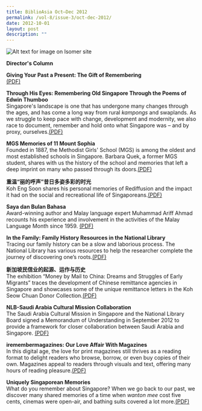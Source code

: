 ```yaml
---
title: BiblioAsia Oct–Dec 2012
permalink: /vol-8/issue-3/oct-dec-2012/
date: 2012-10-01
layout: post
description: ""
---
```

![Alt text for image on Isomer site](/images/covers/ba8-3.jpg)

**Director's Column**

**Giving Your Past a Present: The Gift of Remembering**<br>[(PDF)](/files/pdf/vol-8/issue-3/v8-issue3_PastPresent.pdf)

**Through His Eyes: Remembering Old Singapore Through the Poems of Edwin Thumboo**<br>
Singapore's landscape is one that has undergone many changes through the ages, and has come a long way from rural *kampongs* and swaplands. As we struggle to keep pace with change, development and modernity, we also race to document, remember and hold onto what Singapore was – and by proxy, ourselves.[(PDF)](/files/pdf/vol-8/issue-3/v8-issue3_EdwinThumboo.pdf)

**MGS Memories of 11 Mount Sophia**<br>
Founded in 1887, the Methodist Girls' School (MGS) is among the oldest and most established schools in Singapore. Barbara Quek, a former MGS student, shares with us the history of the school and memories that left a deep imprint on many who passed through its doors.[(PDF)](/files/pdf/vol-8/issue-3/v8-issue3_MGSMemories.pdf)

**重温“丽的呼声”昔日多姿多彩的时光**<br>
Koh Eng Soon shares his personal memories of Rediffusion and the impact it had on the social and recreational life of Singaporeans.[(PDF)](/files/pdf/vol-8/issue-3/v8-issue3_Rediffusion.pdf)

**Saya dan Bulan Bahasa**<br>
Award-winning author and Malay language expert Muhammad Ariff Ahmad recounts his experience and involvement in the activities of the Malay Language Month since 1959.  [(PDF)](/files/pdf/vol-8/issue-3/v8-issue3_BulanBahasa.pdf)

**In the Family: Family History Resources in the National Library**<br>
Tracing our family history can be a slow and laborious process. The National Library has various resources to help the researcher complete the journey of discovering one’s roots.[(PDF)](/files/pdf/vol-8/issue-3/v8-issue3_FamilyHistory.pdf)

**新加坡民信业的起源、运作与历史**<br>
The exhibition “Money by Mail to China: Dreams and Struggles of Early Migrants” traces the development of Chinese remittance agencies in Singapore and showcases some of the unique remittance letters in the Koh Seow Chuan Donor Collection.[(PDF)](/files/pdf/vol-8/issue-3/v8-issue3_MoneyMail.pdf)

**NLB-Saudi Arabia Cultural Mission Collaboration**<br>
The Saudi Arabia Cultural Mission in Singapore and the National Library Board signed a Memorandum of Understanding in September 2012 to provide a framework for closer collaboration between Saudi Arabia and Singapore.  [(PDF)](/files/pdf/vol-8/issue-3/v8-issue3_SaudiArabia.pdf)

**iremembermagazines: Our Love Affair With Magazines**<br>
In this digital age, the love for print magazines still thrives as a reading format to delight readers who browse, borrow, or even buy copies of their own. Magazines appeal to readers through visuals and text, offering many hours of reading pleasure.[(PDF)](/files/pdf/vol-8/issue-3/v8-issue3_iRememberMagazines.pdf)

**Uniquely Singaporean Memories**<br>
What do you remember about Singapore? When we go back to our past, we discover many shared memories of a time when *wanton mee* cost five cents, cinemas were open-air, and bathing suits covered a lot more.[(PDF)](/files/pdf/vol-8/issue-3/v8-issue3_SingaporeanMemories.pdf)